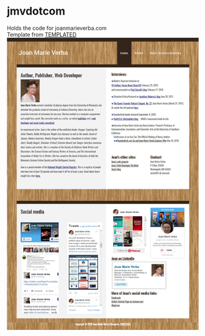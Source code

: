 # jmvdotcom
Holds the code for joanmarieverba.com  
Template from  <a href="http://templated.co" rel="nofollow">TEMPLATED</a></div>
![alt text](jmvdotcom.jpg) 
